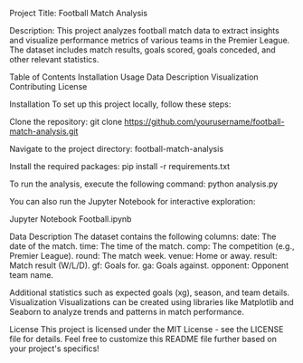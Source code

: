 Project Title: Football Match Analysis

Description:
This project analyzes football match data to extract insights and visualize performance metrics of various teams in the Premier League. The dataset includes match results, goals scored, goals conceded, and other relevant statistics.

Table of Contents
Installation
Usage
Data Description
Visualization
Contributing
License

Installation
To set up this project locally, follow these steps:

Clone the repository:
git clone https://github.com/yourusername/football-match-analysis.git

Navigate to the project directory:
football-match-analysis

Install the required packages:
pip install -r requirements.txt

To run the analysis, execute the following command:
python analysis.py

You can also run the Jupyter Notebook for interactive exploration:

Jupyter Notebook Football.ipynb

Data Description
The dataset contains the following columns:
date: The date of the match.
time: The time of the match.
comp: The competition (e.g., Premier League).
round: The match week.
venue: Home or away.
result: Match result (W/L/D).
gf: Goals for.
ga: Goals against.
opponent: Opponent team name.

Additional statistics such as expected goals (xg), season, and team details.
Visualization
Visualizations can be created using libraries like Matplotlib and Seaborn to analyze trends and patterns in match performance.

License
This project is licensed under the MIT License - see the LICENSE file for details. Feel free to customize this README file further based on your project's specifics!

